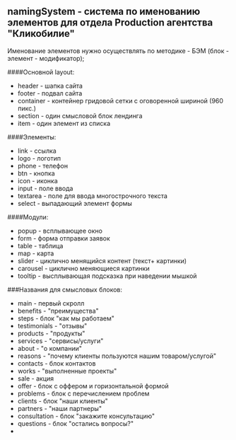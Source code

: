 ## namingSystem - система по именованию элементов для отдела Production агентства "Кликобилие"

Именование элементов нужно осуществлять по методике - БЭМ (блок - элемент - модификатор);

####Основной layout:
- header - шапка сайта
- footer - подвал сайта
- container - контейнер гридовой сетки с оговоренной шириной (960 пикс.)
- section - один смысловой блок лендинга 
- item - один элемент из списка

####Элементы:
- link - ссылка
- logo - логотип
- phone - телефон
- btn - кнопка
- icon - иконка
- input - поле ввода
- textarea - поле для ввода многострочного текста
- select - выпадающий элемент формы
 
####Модули:
- popup - всплывающее окно
- form - форма отправки заявок
- table - таблица
- map - карта
- slider - циклично менящийся контент (текст+ картинки)
- carousel - циклично меняющиеся картинки
- tooltip - высплывающая подсказка при наведении мышкой


###Названия для смысловых блоков:
- main - первый скролл
- benefits - "преимущества"
- steps - блок "как мы работаем"
- testimonials - "отзывы"
- products - "продукты"
- services - "сервисы/услуги"
- about - "о компании"
- reasons - "почему клиенты пользуются нашим товаром/услугой"
- contacts - блок контактов
- works - "выполненные проекты"
- sale - акция
- offer - блок с оффером и горизонтальной формой
- problems - блок с перечислением проблем
- clients - блок "наши клиенты"
- partners - "наши партнеры"
- consultation - блок "закажите консультацию"
- questions - блок "остались вопросы?"
- 










